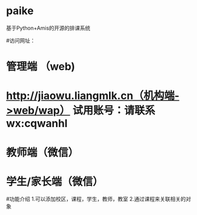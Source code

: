 # paike
基于Python+Amis的开源的排课系统


#访问网址：
# 管理端 （web)
# http://jiaowu.liangmlk.cn（机构端->web/wap） 试用账号：请联系wx:cqwanhl
# 教师端（微信）
# 学生/家长端（微信）

#功能介绍
1.可以添加校区，课程，学生，教师，教室
2.通过课程来关联相关的对象
